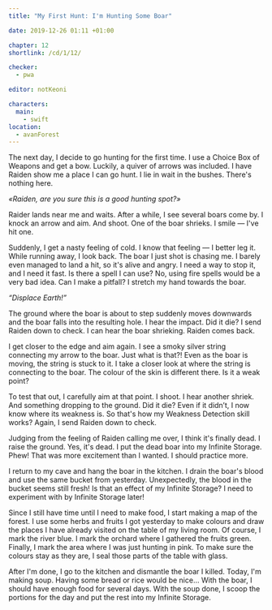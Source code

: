 ```yaml
---
title: "My First Hunt: I'm Hunting Some Boar"

date: 2019-12-26 01:11 +01:00

chapter: 12
shortlink: /cd/1/12/

checker:
  - pwa

editor: notKeoni

characters:
  main:
    - swift
location:
  - avanForest
---
```

The next day, I decide to go hunting for the first time.
I use a Choice Box of Weapons and get a bow.
Luckily, a quiver of arrows was included.
I have Raiden show me a place I can go hunt.
I lie in wait in the bushes.
There's nothing here.

*«Raiden, are you sure this is a good hunting spot?»*

Raider lands near me and waits.
After a while, I see several boars come by.
I knock an arrow and aim.
And shoot. One of the boar shrieks. I smile — I've hit one.

Suddenly, I get a nasty feeling of cold.
I know that feeling — I better leg it.
While running away, I look back.
The boar I just shot is chasing me.
I barely even managed to land a hit, so it's alive and angry.
I need a way to stop it, and I need it fast.
Is there a spell I can use?
No, using fire spells would be a very bad idea.
Can I make a pitfall?
I stretch my hand towards the boar.

*“Displace Earth!”*

The ground where the boar is about to step suddenly moves downwards and the boar falls into the resulting hole.
I hear the impact.
Did it die?
I send Raiden down to check.
I can hear the boar shrieking.
Raiden comes back.

I get closer to the edge and aim again.
I see a smoky silver string connecting my arrow to the boar.
Just what is that?!
Even as the boar is moving, the string is stuck to it.
I take a closer look at where the string is connecting to the boar.
The colour of the skin is different there.
Is it a weak point?

To test that out, I carefully aim at that point.
I shoot.
I hear another shriek.
And something dropping to the ground.
Did it die?
Even if it didn’t, I now know where its weakness is.
So that's how my Weakness Detection skill works?
Again, I send Raiden down to check.

Judging from the feeling of Raiden calling me over, I think it's finally dead.
I raise the ground.
Yes, it's dead.
I put the dead boar into my Infinite Storage.
Phew!
That was more excitement than I wanted.
I should practice more.

I return to my cave and hang the boar in the kitchen.
I drain the boar's blood and use the same bucket from yesterday.
Unexpectedly, the blood in the bucket seems still fresh!
Is that an effect of my Infinite Storage?
I need to experiment with by Infinite Storage later!

Since I still have time until I need to make food, I start making a map of the forest.
I use some herbs and fruits I got yesterday to make colours and draw the places I have already visited on the table of my living room.
Of course, I mark the river blue.
I mark the orchard where I gathered the fruits green.
Finally, I mark the area where I was just hunting in pink.
To make sure the colours stay as they are, I seal those parts of the table with glass.

After I'm done, I go to the kitchen and dismantle the boar I killed.
Today, I'm making soup.
Having some bread or rice would be nice…
With the boar, I should have enough food for several days.
With the soup done, I scoop the portions for the day and put the rest into my Infinite Storage.

